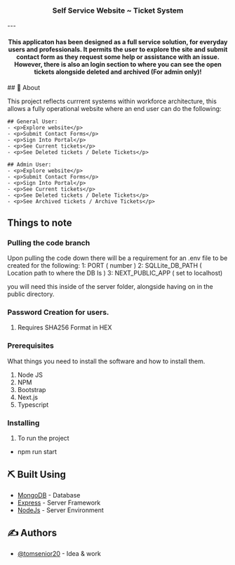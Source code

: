 <h3 align="center">Self Service Website ~ Ticket System</h3>
---
<div align="center">
    <h4>This applicaton has been designed as a full service solution, for everyday users and professionals. It permits the user to explore the site and submit contact form as they request some help or assistance with an issue. However, there is also an login section to where you can see the open tickets alongside deleted and archived (For admin only)! </h4>
</div>

<div>
    ## 🧐 About <a name = "about"></a>
    <p>
        This project reflects currrent systems within workforce architecture, this allows a fully operational website where an end user can do the following:
    </p>
    
    ## General User:
    - <p>Explore website</p>
    - <p>Submit Contact Forms</p>
    - <p>Sign Into Portal</p>
    - <p>See Current tickets</p>
    - <p>See Deleted tickets / Delete Tickets</p>

    ## Admin User:
    - <p>Explore website</p>
    - <p>Submit Contact Forms</p>
    - <p>Sign Into Portal</p>
    - <p>See Current tickets</p>
    - <p>See Deleted tickets / Delete Tickets</p>
    - <p>See Archived tickets / Archive Tickets</p>
</div>

## Things to note

### Pulling the code branch
Upon pulling the code down there will be a requirement for an .env file to be created for the following:
    1: PORT ( number )
    2: SQLLite_DB_PATH ( Location path to where the DB Is )
    3: NEXT_PUBLIC_APP ( set to localhost)

you will need this inside of the server folder, alongside having on in the public directory.

### Password Creation for users.
1) Requires SHA256 Format in HEX

### Prerequisites

What things you need to install the software and how to install them.

1. Node JS
2. NPM
3. Bootstrap
4. Next.js
5. Typescript

### Installing

1. To run the project

- npm run start

## ⛏️ Built Using <a name = "built_using"></a>
- [MongoDB](https://www.mongodb.com/) - Database
- [Express](https://expressjs.com/) - Server Framework
- [NodeJs](https://nodejs.org/en/) - Server Environment

## ✍️ Authors <a name = "authors"></a>
- [@tomsenior20](https://github.com/tomsenior20) - Idea & work

